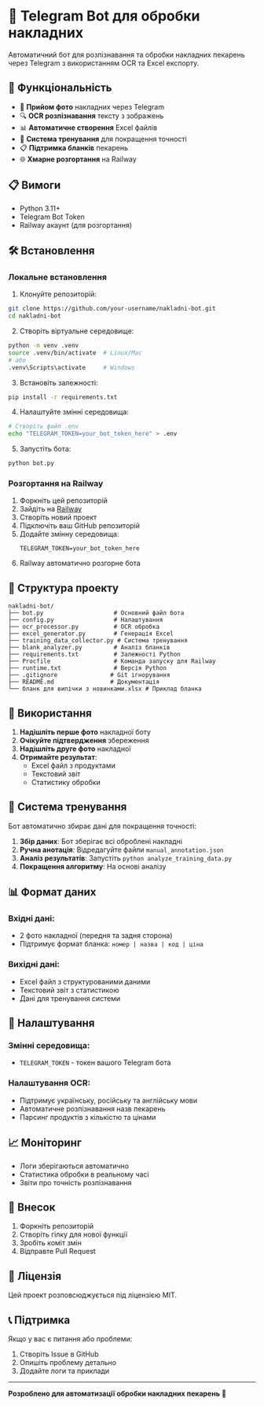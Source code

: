 # 🤖 Telegram Bot для обробки накладних

Автоматичний бот для розпізнавання та обробки накладних пекарень через Telegram з використанням OCR та Excel експорту.

## 🚀 Функціональність

- 📸 **Прийом фото** накладних через Telegram
- 🔍 **OCR розпізнавання** тексту з зображень
- 📊 **Автоматичне створення** Excel файлів
- 🎯 **Система тренування** для покращення точності
- 📋 **Підтримка бланків** пекарень
- 🌐 **Хмарне розгортання** на Railway

## 📋 Вимоги

- Python 3.11+
- Telegram Bot Token
- Railway акаунт (для розгортання)

## 🛠️ Встановлення

### Локальне встановлення

1. Клонуйте репозиторій:
```bash
git clone https://github.com/your-username/nakladni-bot.git
cd nakladni-bot
```

2. Створіть віртуальне середовище:
```bash
python -m venv .venv
source .venv/bin/activate  # Linux/Mac
# або
.venv\Scripts\activate     # Windows
```

3. Встановіть залежності:
```bash
pip install -r requirements.txt
```

4. Налаштуйте змінні середовища:
```bash
# Створіть файл .env
echo "TELEGRAM_TOKEN=your_bot_token_here" > .env
```

5. Запустіть бота:
```bash
python bot.py
```

### Розгортання на Railway

1. Форкніть цей репозиторій
2. Зайдіть на [Railway](https://railway.app)
3. Створіть новий проект
4. Підключіть ваш GitHub репозиторій
5. Додайте змінну середовища:
   ```
   TELEGRAM_TOKEN=your_bot_token_here
   ```
6. Railway автоматично розгорне бота

## 📁 Структура проекту

```
nakladni-bot/
├── bot.py                    # Основний файл бота
├── config.py                 # Налаштування
├── ocr_processor.py          # OCR обробка
├── excel_generator.py        # Генерація Excel
├── training_data_collector.py # Система тренування
├── blank_analyzer.py         # Аналіз бланків
├── requirements.txt          # Залежності Python
├── Procfile                  # Команда запуску для Railway
├── runtime.txt               # Версія Python
├── .gitignore               # Git ігнорування
├── README.md                # Документація
└── бланк для випічки з новинками.xlsx # Приклад бланка
```

## 🤖 Використання

1. **Надішліть перше фото** накладної боту
2. **Очікуйте підтвердження** збереження
3. **Надішліть друге фото** накладної
4. **Отримайте результат**:
   - Excel файл з продуктами
   - Текстовий звіт
   - Статистику обробки

## 🎯 Система тренування

Бот автоматично збирає дані для покращення точності:

1. **Збір даних**: Бот зберігає всі оброблені накладні
2. **Ручна анотація**: Відредагуйте файли `manual_annotation.json`
3. **Аналіз результатів**: Запустіть `python analyze_training_data.py`
4. **Покращення алгоритму**: На основі аналізу

## 📊 Формат даних

### Вхідні дані:
- 2 фото накладної (передня та задня сторона)
- Підтримує формат бланка: `номер | назва | код | ціна`

### Вихідні дані:
- Excel файл з структурованими даними
- Текстовий звіт з статистикою
- Дані для тренування системи

## 🔧 Налаштування

### Змінні середовища:
- `TELEGRAM_TOKEN` - токен вашого Telegram бота

### Налаштування OCR:
- Підтримує українську, російську та англійську мови
- Автоматичне розпізнавання назв пекарень
- Парсинг продуктів з кількістю та цінами

## 📈 Моніторинг

- Логи зберігаються автоматично
- Статистика обробки в реальному часі
- Звіти про точність розпізнавання

## 🤝 Внесок

1. Форкніть репозиторій
2. Створіть гілку для нової функції
3. Зробіть коміт змін
4. Відправте Pull Request

## 📄 Ліцензія

Цей проект розповсюджується під ліцензією MIT.

## 📞 Підтримка

Якщо у вас є питання або проблеми:
1. Створіть Issue в GitHub
2. Опишіть проблему детально
3. Додайте логи та приклади

---

**Розроблено для автоматизації обробки накладних пекарень** 🥖 